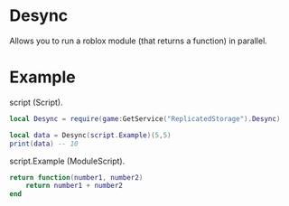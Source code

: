 # Desync

Allows you to run a roblox module (that returns a function) in parallel.

# Example
script (Script).
```lua
local Desync = require(game:GetService("ReplicatedStorage").Desync)

local data = Desync(script.Example)(5,5)
print(data) -- 10
```

script.Example (ModuleScript).
```lua
return function(number1, number2)
    return number1 + number2
end
```
